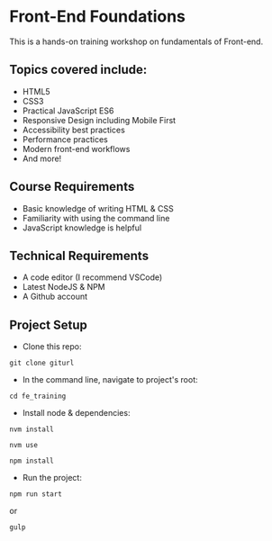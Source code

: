 # Front-End Foundations

This is a hands-on training workshop on fundamentals of Front-end.

## Topics covered include:
- HTML5
- CSS3
- Practical JavaScript ES6
- Responsive Design including Mobile First
- Accessibility best practices
- Performance practices
- Modern front-end workflows
- And more!

## Course Requirements
- Basic knowledge of writing HTML & CSS
- Familiarity with using the command line
- JavaScript knowledge is helpful

## Technical Requirements
- A code editor (I recommend VSCode)
- Latest NodeJS & NPM
- A Github account

## Project Setup
- Clone this repo:
```
git clone giturl
```
- In the command line, navigate to project's root:
```
cd fe_training
```
- Install node & dependencies:
```
nvm install
```
```
nvm use
```
```
npm install
```
- Run the project:
```
npm run start
```
or
```
gulp
```
